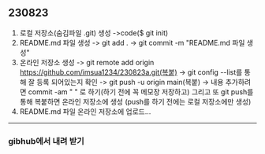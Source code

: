 ## 230823 ##
1. 로컬 저장소(숨김파일 .git) 생성 ->code($ git init)
2. README.md 파일 생성 -> git add . -> git commit -m "README.md 파일 생성" 
3. 온라인 저장소 생성 -> git remote add origin https://github.com/imsua1234/230823a.git(복붙)
-> git config --list를 통해 잘 등록 되어있는지 확인 -> git push -u origin main(복붙) -> 내용 추가하려면
commit -am " " 로 하기(하기 전에 꼭 메모장 저장하고) 그리고 또 git push를 통해 복붙하면 온라인 저장소에 생성
(push를 하기 전에는 로컬 저장소에만 생성)
4. README.md 파일 온라인 저장소에 업로드...

****
### gibhub에서 내려 받기 ###

